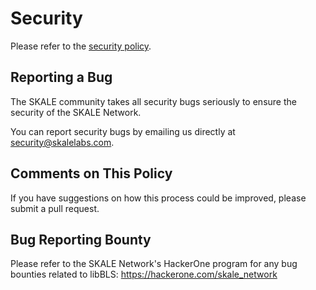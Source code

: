 # Security

Please refer to the [security policy](https://skale.network/security).

## Reporting a Bug

The SKALE community takes all security bugs seriously to ensure the security of the SKALE Network.

You can report security bugs by emailing us directly at security@skalelabs.com.

## Comments on This Policy

If you have suggestions on how this process could be improved, please submit a pull request.

## Bug Reporting Bounty

Please refer to the SKALE Network's HackerOne program for any bug bounties related to libBLS: <https://hackerone.com/skale_network>
